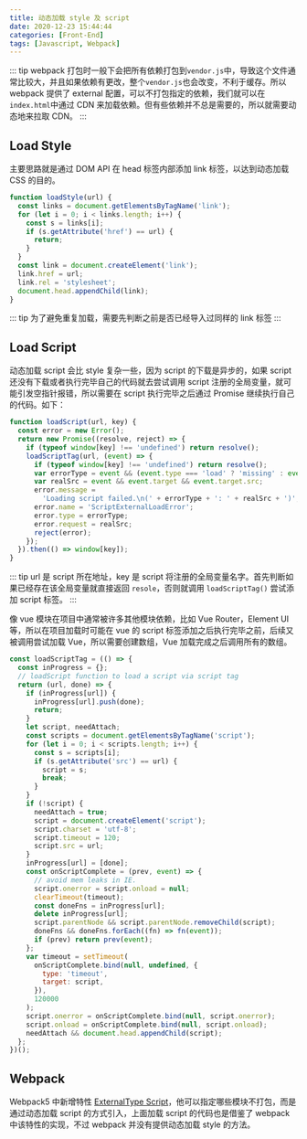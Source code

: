 ```yaml
---
title: 动态加载 style 及 script
date: 2020-12-23 15:44:44
categories: [Front-End]
tags: [Javascript, Webpack]
---
```


::: tip
webpack 打包时一般下会把所有依赖打包到`vendor.js`中，导致这个文件通常比较大，并且如果依赖有更改，整个`vendor.js`也会改变，不利于缓存。所以 webpack 提供了 external 配置，可以不打包指定的依赖，我们就可以在`index.html`中通过 CDN 来加载依赖。但有些依赖并不总是需要的，所以就需要动态地来拉取 CDN。
:::

<!-- more -->

## Load Style

主要思路就是通过 DOM API 在 head 标签内部添加 link 标签，以达到动态加载 CSS 的目的。

```js
function loadStyle(url) {
  const links = document.getElementsByTagName('link');
  for (let i = 0; i < links.length; i++) {
    const s = links[i];
    if (s.getAttribute('href') == url) {
      return;
    }
  }
  const link = document.createElement('link');
  link.href = url;
  link.rel = 'stylesheet';
  document.head.appendChild(link);
}
```

::: tip
为了避免重复加载，需要先判断之前是否已经导入过同样的 link 标签
:::

## Load Script

动态加载 script 会比 style 复杂一些，因为 script 的下载是异步的，如果 script 还没有下载或者执行完毕自己的代码就去尝试调用 script 注册的全局变量，就可能引发空指针报错，所以需要在 script 执行完毕之后通过 Promise 继续执行自己的代码。如下：

```js
function loadScript(url, key) {
  const error = new Error();
  return new Promise((resolve, reject) => {
    if (typeof window[key] !== 'undefined') return resolve();
    loadScriptTag(url, (event) => {
      if (typeof window[key] !== 'undefined') return resolve();
      var errorType = event && (event.type === 'load' ? 'missing' : event.type);
      var realSrc = event && event.target && event.target.src;
      error.message =
        'Loading script failed.\n(' + errorType + ': ' + realSrc + ')';
      error.name = 'ScriptExternalLoadError';
      error.type = errorType;
      error.request = realSrc;
      reject(error);
    });
  }).then(() => window[key]);
}
```

::: tip
url 是 script 所在地址，key 是 script 将注册的全局变量名字。首先判断如果已经存在该全局变量就直接返回 `resole`，否则就调用 `loadScriptTag()` 尝试添加 script 标签。
:::

像 vue 模块在项目中通常被许多其他模块依赖，比如 Vue Router，Element UI 等，所以在项目加载时可能在 vue 的 script 标签添加之后执行完毕之前，后续又被调用尝试加载 Vue，所以需要创建数组，Vue 加载完成之后调用所有的数组。

```js
const loadScriptTag = (() => {
  const inProgress = {};
  // loadScript function to load a script via script tag
  return (url, done) => {
    if (inProgress[url]) {
      inProgress[url].push(done);
      return;
    }
    let script, needAttach;
    const scripts = document.getElementsByTagName('script');
    for (let i = 0; i < scripts.length; i++) {
      const s = scripts[i];
      if (s.getAttribute('src') == url) {
        script = s;
        break;
      }
    }
    if (!script) {
      needAttach = true;
      script = document.createElement('script');
      script.charset = 'utf-8';
      script.timeout = 120;
      script.src = url;
    }
    inProgress[url] = [done];
    const onScriptComplete = (prev, event) => {
      // avoid mem leaks in IE.
      script.onerror = script.onload = null;
      clearTimeout(timeout);
      const doneFns = inProgress[url];
      delete inProgress[url];
      script.parentNode && script.parentNode.removeChild(script);
      doneFns && doneFns.forEach((fn) => fn(event));
      if (prev) return prev(event);
    };
    var timeout = setTimeout(
      onScriptComplete.bind(null, undefined, {
        type: 'timeout',
        target: script,
      }),
      120000
    );
    script.onerror = onScriptComplete.bind(null, script.onerror);
    script.onload = onScriptComplete.bind(null, script.onload);
    needAttach && document.head.appendChild(script);
  };
})();
```

## Webpack

Webpack5 中新增特性 [ExternalType Script](https://webpack.js.org/configuration/externals/#script)，他可以指定哪些模块不打包，而是通过动态加载 script 的方式引入，上面加载 script 的代码也是借鉴了 webpack 中该特性的实现，不过 webpack 并没有提供动态加载 style 的方法。
